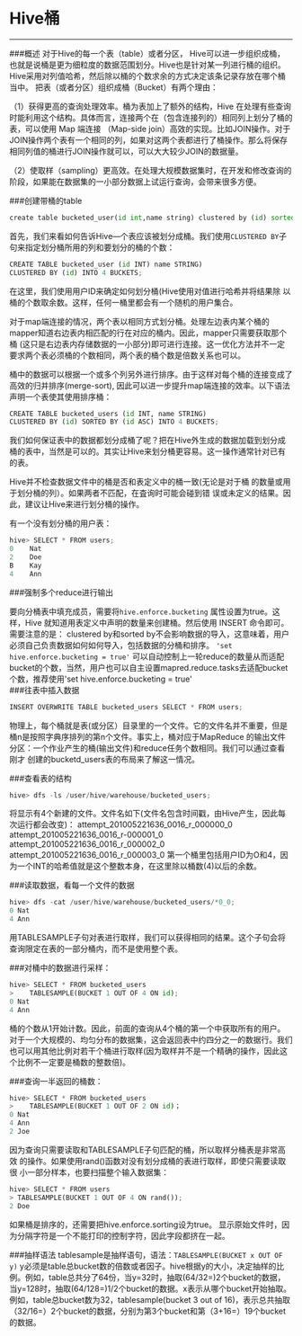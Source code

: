 # Hive桶

---

###概述
对于Hive的每一个表（table）或者分区， Hive可以进一步组织成桶，也就是说桶是更为细粒度的数据范围划分。Hive也是针对某一列进行桶的组织。Hive采用对列值哈希，然后除以桶的个数求余的方式决定该条记录存放在哪个桶当中。
把表（或者分区）组织成桶（Bucket）有两个理由：

（1）获得更高的查询处理效率。桶为表加上了额外的结构，Hive 在处理有些查询时能利用这个结构。具体而言，连接两个在（包含连接列的）相同列上划分了桶的表，可以使用 Map 端连接 （Map-side join）高效的实现。比如JOIN操作。对于JOIN操作两个表有一个相同的列，如果对这两个表都进行了桶操作。那么将保存相同列值的桶进行JOIN操作就可以，可以大大较少JOIN的数据量。

（2）使取样（sampling）更高效。在处理大规模数据集时，在开发和修改查询的阶段，如果能在数据集的一小部分数据上试运行查询，会带来很多方便。

###创建带桶的table
```python
create table bucketed_user(id int,name string) clustered by (id) sorted by(name) into 4 buckets row format delimited fields terminated by '\t' stored as textfile;
```
首先，我们来看如何告诉Hive—个表应该被划分成桶。我们使用`CLUSTERED BY`子句来指定划分桶所用的列和要划分的桶的个数： 
```python
CREATE TABLE bucketed_user (id INT) name STRING) 
CLUSTERED BY (id) INTO 4 BUCKETS; 
```
在这里，我们使用用户ID来确定如何划分桶(Hive使用对值进行哈希并将结果除 以桶的个数取余数。这样，任何一桶里都会有一个随机的用户集合。

对于map端连接的情况，两个表以相同方式划分桶。处理左边表内某个桶的mapper知道右边表内相匹配的行在对应的桶内。因此，mapper只需要获取那个桶 (这只是右边表内存储数据的一小部分)即可进行连接。这一优化方法并不一定要求两个表必须桶的个数相同，两个表的桶个数是倍数关系也可以。

桶中的数据可以根据一个或多个列另外进行排序。由于这样对每个桶的连接变成了高效的归并排序(merge-sort), 因此可以进一步提升map端连接的效率。以下语法声明一个表使其使用排序桶： 
```python
CREATE TABLE bucketed_users (id INT, name STRING) 
CLUSTERED BY (id) SORTED BY (id ASC) INTO 4 BUCKETS; 
```
我们如何保证表中的数据都划分成桶了呢？把在Hive外生成的数据加载到划分成桶的表中，当然是可以的。其实让Hive来划分桶更容易。这一操作通常针对已有的表。 

Hive并不检查数据文件中的桶是否和表定义中的桶一致(无论是对于桶 的数量或用于划分桶的列）。如果两者不匹配，在査询时可能会碰到错 误或未定义的结果。因此，建议让Hive来进行划分桶的操作。 

有一个没有划分桶的用户表： 
```python
hive> SELECT * FROM users; 
0    Nat 
2    Doe 
B    Kay 
4    Ann 
```
###强制多个reduce进行输出

要向分桶表中填充成员，需要将`hive.enforce.bucketing` 属性设置为true。这样，Hive 就知道用表定义中声明的数量来创建桶。然后使用 INSERT 命令即可。需要注意的是： clustered by和sorted by不会影响数据的导入，这意味着，用户必须自己负责数据如何如何导入，包括数据的分桶和排序。 
`'set hive.enforce.bucketing = true'` 可以自动控制上一轮reduce的数量从而适配bucket的个数，当然，用户也可以自主设置mapred.reduce.tasks去适配bucket个数，推荐使用'set hive.enforce.bucketing = true'  
###往表中插入数据
```python
INSERT OVERWRITE TABLE bucketed_users SELECT * FROM users; 
```
物理上，每个桶就是表(或分区）目录里的一个文件。它的文件名并不重要，但是桶n是按照字典序排列的第n个文件。事实上，桶对应于MapReduce 的输出文件分区：一个作业产生的桶(输出文件)和reduce任务个数相同。我们可以通过查看刚才 创建的bucketd_users表的布局来了解这一情况。  

###查看表的结构
```python
hive> dfs -ls /user/hive/warehouse/bucketed_users; 
```
将显示有4个新建的文件。文件名如下(文件名包含时间戳，由Hive产生，因此每次运行都会改变)： 
attempt_201005221636_0016_r_000000_0 
attempt_201005221636_0016_r-000001_0 
attempt_201005221636_0016_r_000002_0 
attempt_201005221636_0016_r_000003_0 
第一个桶里包括用户ID为O和4，因为一个INT的哈希值就是这个整数本身，在这里除以桶数(4)以后的余数。

###读取数据，看每一个文件的数据
```python
hive> dfs -cat /user/hive/warehouse/bucketed_users/*0_0; 
0 Nat 
4 Ann 
```
用TABLESAMPLE子句对表进行取样，我们可以获得相同的结果。这个子句会将 查询限定在表的一部分桶内，而不是使用整个表。

###对桶中的数据进行采样：
```python
hive> SELECT * FROM bucketed_users 
>    TABLESAMPLE(BUCKET 1 OUT OF 4 ON id); 
0 Nat 
4 Ann 
```
桶的个数从1开始计数。因此，前面的查询从4个桶的第一个中获取所有的用户。 对于一个大规模的、均匀分布的数据集，这会返回表中约四分之一的数据行。我们也可以用其他比例对若干个桶进行取样(因为取样并不是一个精确的操作，因此这个比例不一定要是桶数的整数倍)。

###查询一半返回的桶数：
```python
hive> SELECT * FROM bucketed_users 
>    TABLESAMPLE(BUCKET 1 OUT OF 2 ON id)； 
0 Nat 
4 Ann 
2 Joe 
```
因为查询只需要读取和TABLESAMPLE子句匹配的桶，所以取样分桶表是非常高效 的操作。如果使用rand()函数对没有划分成桶的表进行取样，即使只需要读取很 小一部分样本，也要扫描整个输入数据集： 
```python
hive> SELECT * FROM users 
> TABLESAMPLE(BUCKET 1 OUT OF 4 ON rand()); 
2 Doe 
```
如果桶是排序的，还需要把hive.enforce.sorting设为true。 
显示原始文件时，因为分隔字符是一个不能打印的控制字符，因此字段都挤在一起。 

###抽样语法
tablesample是抽样语句，语法：`TABLESAMPLE(BUCKET x OUT OF y)`
y必须是table总bucket数的倍数或者因子。hive根据y的大小，决定抽样的比例。例如，table总共分了64份，当y=32时，抽取(64/32=)2个bucket的数据，当y=128时，抽取(64/128=)1/2个bucket的数据。x表示从哪个bucket开始抽取。例如，table总bucket数为32，tablesample(bucket 3 out of 16)，表示总共抽取（32/16=）2个bucket的数据，分别为第3个bucket和第（3+16=）19个bucket的数据。